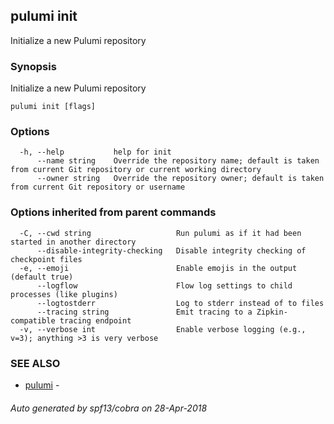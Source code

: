 ## pulumi init

Initialize a new Pulumi repository

### Synopsis


Initialize a new Pulumi repository

```
pulumi init [flags]
```

### Options

```
  -h, --help           help for init
      --name string    Override the repository name; default is taken from current Git repository or current working directory
      --owner string   Override the repository owner; default is taken from current Git repository or username
```

### Options inherited from parent commands

```
  -C, --cwd string                   Run pulumi as if it had been started in another directory
      --disable-integrity-checking   Disable integrity checking of checkpoint files
  -e, --emoji                        Enable emojis in the output (default true)
      --logflow                      Flow log settings to child processes (like plugins)
      --logtostderr                  Log to stderr instead of to files
      --tracing string               Emit tracing to a Zipkin-compatible tracing endpoint
  -v, --verbose int                  Enable verbose logging (e.g., v=3); anything >3 is very verbose
```

### SEE ALSO
* [pulumi](pulumi.md)	 - 

###### Auto generated by spf13/cobra on 28-Apr-2018
